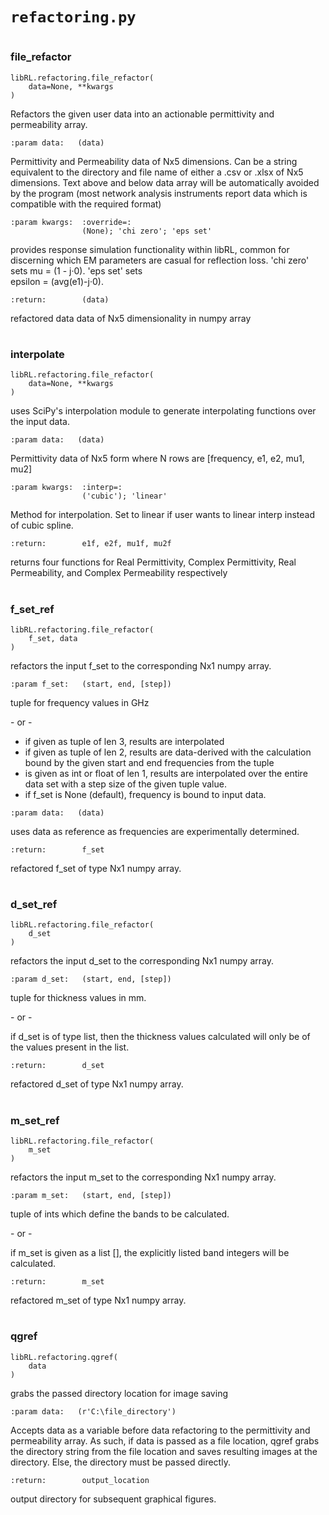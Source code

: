 <h1><code>refactoring.py</code></h1>

# <h3>file_refactor</h3>

    libRL.refactoring.file_refactor(
        data=None, **kwargs
    )

Refactors the given user data into an actionable permittivity and
permeability array.

    :param data:   (data)

Permittivity and Permeability data of Nx5 dimensions. Can be a string
equivalent to the directory and file name of either a .csv or .xlsx of
Nx5 dimensions. Text above and below data array will be automatically
avoided by the program (most network analysis instruments report data
which is compatible with the required format)

    :param kwargs:  :override=:
                    (None); 'chi zero'; 'eps set'

provides response simulation functionality within libRL, common for
discerning which EM parameters are casual for reflection loss. 'chi
zero' sets mu = (1 - j·0). 'eps set' sets <br> epsilon = (avg(e1)-j·0).

    :return:        (data)        
    
refactored data data of Nx5 dimensionality in numpy array

# <h3>interpolate</h3>

    libRL.refactoring.file_refactor(
        data=None, **kwargs
    )

uses SciPy's interpolation module to generate interpolating functions
over the input data.

    :param data:   (data)   
    
Permittivity data of Nx5 form where N rows are 
[frequency, e1, e2, mu1, mu2]


    :param kwargs:  :interp=:
                    ('cubic'); 'linear'

Method for interpolation. Set to linear if user wants to linear interp
instead of cubic spline.

    :return:        e1f, e2f, mu1f, mu2f

returns four functions for Real Permittivity,
Complex Permittivity, Real Permeability, and
Complex Permeability respectively

# <h3>f_set_ref</h3>

    libRL.refactoring.file_refactor(
        f_set, data
    )

refactors the input f_set to the corresponding
Nx1 numpy array.

    :param f_set:   (start, end, [step])

tuple for frequency values in GHz

<P>
- or - 
</P>

- if given as tuple of len 3, results are interpolated
- if given as tuple of len 2, results are data-derived
with the calculation bound by the given start and end
frequencies from the tuple
- is given as int or float of len 1, results are
interpolated over the entire data set with a step size
of the given tuple value.
- if f_set is None (default), frequency is bound to
input data.

<space>

    :param data:   (data)

uses data as reference as frequencies are
experimentally determined.

    :return:        f_set
    
refactored f_set of type Nx1 numpy array.

# <h3>d_set_ref</h3>

    libRL.refactoring.file_refactor(
        d_set
    )

refactors the input d_set to the corresponding Nx1 numpy array.

    :param d_set:   (start, end, [step])

tuple for thickness values in mm.

<P>
- or - 
</P>

if d_set is of type list, then the thickness values
calculated will only be of the values present in the
list.

    :return:        d_set

refactored d_set of type Nx1 numpy array.

# <h3>m_set_ref</h3>

    libRL.refactoring.file_refactor(
        m_set
    )

refactors the input m_set to the corresponding Nx1 numpy array.

    :param m_set:   (start, end, [step])

tuple of ints which define the bands to be calculated.

<P>
- or - 
</P>

if m_set is given as a list [], the explicitly listed
band integers will be calculated.

<space>

    :return:        m_set
    
refactored m_set of type Nx1 numpy array.

# <h3>qgref</h3>

    libRL.refactoring.qgref(
        data
    )

grabs the passed directory location for image saving

    :param data:   (r'C:\file_directory')

Accepts data as a variable before data refactoring to the permittivity
and permeability array. As such, if data is passed as a file location,
qgref grabs the directory string from the file location and saves
resulting images at the directory. Else, the directory must be passed
directly.

    :return:        output_location
    
output directory for subsequent graphical figures.
